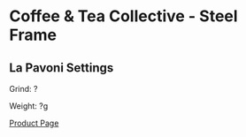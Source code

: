 # Coffee & Tea Collective - Steel Frame

## La Pavoni Settings

Grind: ?

Weight: ?g



[Product Page](https://www.coffeeandteacollective.com/collections/coffees/products/steel-frame-1)
